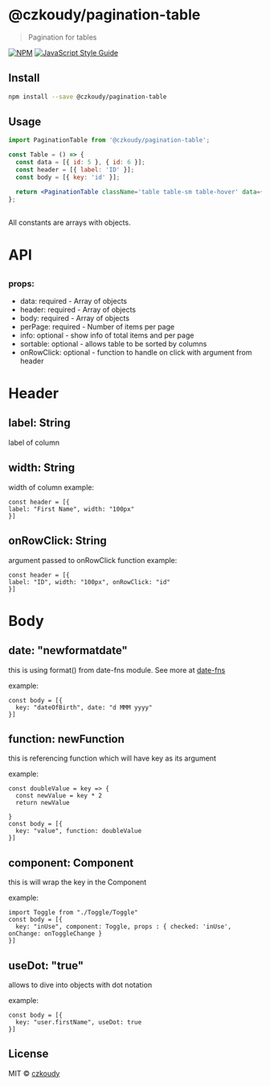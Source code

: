 # @czkoudy/pagination-table

> Pagination for tables

[![NPM](https://img.shields.io/npm/v/@czkoudy/pagination-table.svg)](https://www.npmjs.com/package/@czkoudy/pagination-table) [![JavaScript Style Guide](https://img.shields.io/badge/code_style-standard-brightgreen.svg)](https://standardjs.com)

## Install

```bash
npm install --save @czkoudy/pagination-table
```

## Usage

```jsx
import PaginationTable from '@czkoudy/pagination-table';

const Table = () => {
  const data = [{ id: 5 }, { id: 6 }];
  const header = [{ label: 'ID' }];
  const body = [{ key: 'id' }];

  return <PaginationTable className='table table-sm table-hover' data={data} header={header} body={body} perPage={10} />;
};
```

##

All constants are arrays with objects.

# API

## <PaginationTable data={} header={} body={} perPage={} info sortable />

### props:

- data: required - Array of objects
- header: required - Array of objects
- body: required - Array of objects
- perPage: required - Number of items per page
- info: optional - show info of total items and per page
- sortable: optional - allows table to be sorted by columns
- onRowClick: optional - function to handle on click with argument from header

# Header

## label: String

label of column

## width: String

width of column
example:

```
const header = [{
label: "First Name", width: "100px"
}]
```

## onRowClick: String

argument passed to onRowClick function
example:

```
const header = [{
label: "ID", width: "100px", onRowClick: "id"
}]
```

# Body

## date: "newformatdate"

this is using format() from date-fns module. See more at [date-fns](https://date-fns.org/v2.19.0/docs/format)

example:

```
const body = [{
  key: "dateOfBirth", date: "d MMM yyyy"
}]
```

## function: newFunction

this is referencing function which will have key as its argument

example:

```
const doubleValue = key => {
  const newValue = key * 2
  return newValue

}
const body = [{
  key: "value", function: doubleValue
}]
```

## component: Component

this is will wrap the key in the Component

example:

```
import Toggle from "./Toggle/Toggle"
const body = [{
  key: "inUse", component: Toggle, props : { checked: 'inUse', onChange: onToggleChange }
}]
```

## useDot: "true"

allows to dive into objects with dot notation

example:

```
const body = [{
  key: "user.firstName", useDot: true
}]
```

## License

MIT © [czkoudy](https://github.com/czkoudy)

